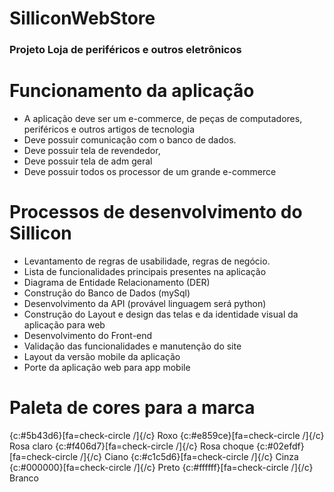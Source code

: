 # SilliconWebStore
### Projeto Loja de periféricos e outros eletrônicos

# Funcionamento da aplicação

- A aplicação deve ser um e-commerce, de peças de computadores, periféricos e outros artigos de tecnologia
- Deve possuir comunicação com o banco de dados.
- Deve possuir tela de revendedor,
- Deve possuir tela de adm geral
- Deve possuir todos os processor de um grande e-commerce

# Processos de  desenvolvimento do Sillicon

- Levantamento de regras de usabilidade, regras de negócio.
- Lista de funcionalidades principais presentes na aplicação
- Diagrama de Entidade Relacionamento (DER)
- Construção do Banco de Dados (mySql)
- Desenvolvimento da API (provável linguagem será python)
- Construção do Layout e design das telas e da identidade visual da aplicação para web
- Desenvolvimento do Front-end
- Validação das funcionalidades e manutenção do site
- Layout da versão mobile da aplicação
- Porte da aplicação web para app mobile

# Paleta de cores para a marca

{c:#5b43d6}[fa=check-circle /]{/c} Roxo
{c:#e859ce}[fa=check-circle /]{/c} Rosa claro
{c:#f406d7}[fa=check-circle /]{/c} Rosa choque
{c:#02efdf}[fa=check-circle /]{/c} Ciano
{c:#c1c5d6}[fa=check-circle /]{/c} Cinza
{c:#000000}[fa=check-circle /]{/c} Preto
{c:#ffffff}[fa=check-circle /]{/c} Branco
